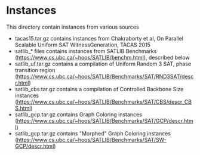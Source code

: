 # Instances
This directory contain instances from various sources
* tacas15.tar.gz contains instances from Chakraborty et al, On Parallel Scalable Uniform SAT WitnessGeneration, TACAS 2015
* satlib_* files contains instances from SATLIB Benchmarks (https://www.cs.ubc.ca/~hoos/SATLIB/benchm.html), described below
* satlib_uf.tar.gz contains a compilation of Uniform Random 3 SAT, phase transition region (https://www.cs.ubc.ca/~hoos/SATLIB/Benchmarks/SAT/RND3SAT/descr.html)
* satlib_cbs.tar.gz contains a compilation of Controlled Backbone Size instances (https://www.cs.ubc.ca/~hoos/SATLIB/Benchmarks/SAT/CBS/descr_CBS.html)
* satlib_gcp.tar.gz contains Graph Coloring instances (https://www.cs.ubc.ca/~hoos/SATLIB/Benchmarks/SAT/GCP/descr.html)
* satlib_gcp.tar.gz contains "Morphed" Graph Coloring instances (https://www.cs.ubc.ca/~hoos/SATLIB/Benchmarks/SAT/SW-GCP/descr.html)


